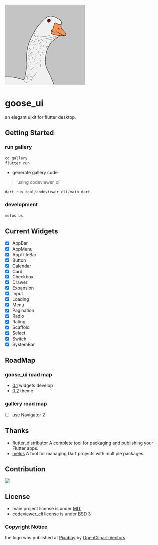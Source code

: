![logo](docs/image/logo.png)

# goose_ui
an elegant uikit for flutter desktop. 

## Getting Started

### run gallery 

```shell
cd gallery
flutter run
```

* generate gallery code
> using codeviewer_cli
```dart
dart run tool/codeviewer_cli/main.dart
```

### development

```dart
melos bs
```

## Current Widgets

* [x] AppBar
* [x] AppMenu
* [x] AppTitleBar
* [x] Button
* [x] Calendar
* [x] Card
* [x] Checkbox
* [x] Drawer
* [x] Expansion
* [x] Input
* [x] Loading
* [x] Menu
* [x] Pagination
* [x] Radio
* [x] Rating
* [x] Scaffold
* [x] Select
* [x] Switch
* [x] SystemBar

## RoadMap

### goose_ui road map

* [0.1](https://github.com/goose-kit/goose_ui/projects/1) widgets develop
* [0.2](https://github.com/goose-kit/goose_ui/projects/2) theme  

### gallery road map

* [ ] use Navigator 2

## Thanks 

* [flutter_distributor](https://github.com/leanflutter/flutter_distributor) A complete tool for packaging and publishing your Flutter apps.
* [melos](https://github.com/invertase/melos) A tool for managing Dart projects with multiple packages. 

## Contribution

<div style="display:flex;flex-wrap: wrap;gap: 8px">
    <img src="https://avatars.githubusercontent.com/u/35956195?v=4" width="64">
    <!-- add more Contributor here -->
</div>

## License

* main project license is under [MIT](./LICENSE)
* [codeviewer_cli](./gallery/tool/codeviewer_cli) license is under [BSD 3](./gallery/tool/codeviewer_cli/LICENSE)


### Copyright Notice
the logo was published at [Pixabay](https://pixabay.com/zh/?utm_source=link-attribution&amp;utm_medium=referral&amp;utm_campaign=image&amp;utm_content=148806) by [OpenClipart-Vectors](https://pixabay.com/zh/users/openclipart-vectors-30363/?utm_source=link-attribution&amp;utm_medium=referral&amp;utm_campaign=image&amp;utm_content=148806)
